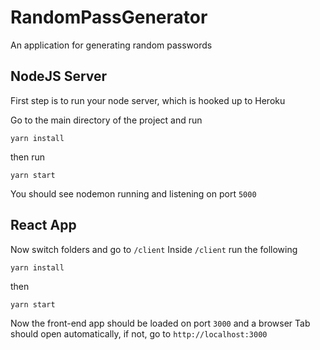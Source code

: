 # RandomPassGenerator
An application for generating random passwords

## NodeJS Server
First step is to run your node server, which is hooked up to Heroku

Go to the main directory of the project and run
```
yarn install
```
then run
```
yarn start
```

You should see nodemon running and listening on port `5000`


## React App
Now switch folders and go to `/client`
Inside `/client` run the following
```
yarn install
```
then
```
yarn start
```
Now the front-end app should be loaded on port `3000` and a browser Tab should open automatically, if not, go to `http://localhost:3000`
